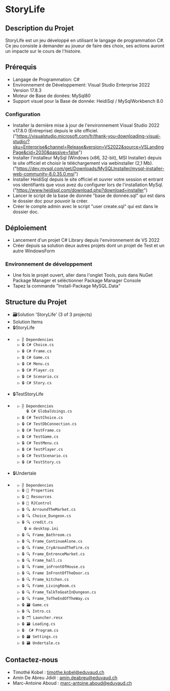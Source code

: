 ﻿# StoryLife

## Description du Projet
StoryLife est un jeu développé en utilisant le langage de programmation C#. Ce jeu consiste à demander au joueur de faire des choix, ses actions auront un impacte sur le cours de l'histoire.

## Prérequis

- Langage de Programmation: C#
- Environnement de Développement: Visual Studio Enterprise 2022 Version 17.8.3
- Moteur de Base de donées: MySql80
- Support visuel pour la Base de donnée: HeidiSql / MySqlWorkbench 8.0

### Configuration

- Installer la dernière mise à jour de l'environnement Visual Studio 2022 v17.8.0 (Entreprise) depuis le site officiel. ("https://visualstudio.microsoft.com/fr/thank-you-downloading-visual-studio/?sku=Enterprise&channel=Release&version=VS2022&source=VSLandingPage&cid=2030&passive=false")
- Installer l'installeur MySql (Windows (x86, 32-bit), MSI Installer) depuis le site officiel et choisir le téléchargement via webinstaller (2,1 Mb). ("https://dev.mysql.com/get/Downloads/MySQLInstaller/mysql-installer-web-community-8.0.35.0.msi")
- Installer HeidiSql depuis le site officiel et ouvrer votre session et entrant vos identifiants que vous avez du configurer lors de l'installation MySql. ("https://www.heidisql.com/download.php?download=installer")
- Lancer le script de la base de donnée "base de donnée.sql" qui est dans le dossier doc pour pouvoir la créer.
- Créer le compte admin avec le script "user create.sql" qui est dans le dossier doc.
## Déploiement

- Lancement d'un projet C# Library depuis l'environnement de VS 2022
- Créer depuis sa solution deux autres projets dont un projet de Test et un autre WindowsForm

### Environnement de développement

- Une fois le projet ouvert, aller dans l'onglet Tools, puis dans NuGet Package Manager et séléctionner Package Manager Console
- Tapez la commande "Install-Package MySQL.Data"

## Structure du Projet

- 🗃️Solution 'StoryLife' (3 of 3 projects)
- 	Solution Items
- 	🔒StoryLife
- 		▷ ᥫ Dependencies
		▷ 🔒 C# Choice.cs
		▷ 🔒 C# Frame.cs
		▷ 🔒 C# Game.cs
		▷ 🔒 C# Menu.cs
		▷ 🔒 C# Player.cs
		▷ 🔒 C# Scenario.cs
		▷ 🔒 C# Story.cs
- 	🔒TestStoryLife
- 		▷ ᥫ Dependencies
		    🔒 C# GlobalUsings.cs
		▷ 🔒 C# TestChoice.cs
		▷ 🔒 C# TestDbConnection.cs
		▷ 🔒 C# TestFrame.cs
		▷ 🔒 C# TestGame.cs
		▷ 🔒 C# TestMenu.cs
		▷ 🔒 C# TestPlayer.cs
		▷ 🔒 C# TestScenario.cs
		▷ 🔒 C# TestStory.cs
- 	🔒Undertale
- 		▷ ᥫ Dependencies
		▷ 🔒 📁 Properties
		▷ 🔒 📁 Resources
		▷ 🔒 📁 RJControl
		▷ 🔒 🔍 ArroundTheMarket.cs
		▷ 🔒 🔍 Choice_Dungeon.cs
		▷ 🔒 🔍 credit.cs
		   🔒 ⚙️ desktop.ini
		▷ 🔒 🔍 Frame_Bathroom.cs
		▷ 🔒 🔍 Frame_ContinueAlone.cs
		▷ 🔒 🔍 Frame_CryAroundTheFire.cs
		▷ 🔒 🔍 Frame_EntrenceMarket.cs
		▷ 🔒 🔍 Frame_hall.cs
		▷ 🔒 🔍 Frame_inFrontOfHouse.cs
		▷ 🔒 🔍 Frame InFrontOfTheDoor.cs
		▷ 🔒 🔍 Frame_kitchen.cs
		▷ 🔒 🔍 Frame_LivingRoom.cs
		▷ 🔒 🔍 Frame_TalkToGoatInDungeon.cs
		▷ 🔒 🔍 Frame_ToTheEndOfTheWay.cs
		▷ 🔒 🗃️ Game.cs
		▷ 🔒 🔍 Intro.cs
		▷ 🔒 🗂️ Launcher.resx
		▷ 🔒 🗃️ Loading.cs
		▷ 🔒  C# Program.cs
		▷ 🔒 🗃️ Settings.cs
		▷ 🔒 🗃️ Undertale.cs

## Contactez-nous

- Timothé Kobel           : timothe.kobel@eduvaud.ch
- Amin De Abreu Jdidi     : amin.deabreu@eduvaud.ch
- Marc-Antoine Aboud      : marc-antoine.aboud@eduvaud.ch
